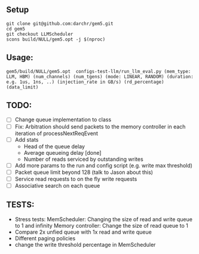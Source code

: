 
## Setup
```
git clone git@github.com:darchr/gem5.git
cd gem5
git checkout LLMScheduler
scons build/NULL/gem5.opt -j $(nproc)
```
## Usage:

```
gem5/build/NULL/gem5.opt  configs-test-llm/run_llm_eval.py (mem_type: LLM, HBM) (num_channels) (num_tgens) (mode: LINEAR, RANDOM) (duration: e.g. 1us, 1ns, ..) (injection_rate in GB/s) (rd_percentage) (data_limit)

```

## TODO:
- [ ] Change queue implementation to class
- [ ] Fix: Arbitration should send packets to the memory controller in each iteration of processNextReqEvent
- [ ] Add stats
    * Head of the queue delay
    * Average queueing delay [done]
    * Number of reads serviced by outstanding writes
- [ ] Add more params to the run and config script (e.g. write max threshold)
- [ ] Packet queue limit beyond 128 (talk to Jason about this)
- [ ] Service read requests to on the fly write requests
- [ ] Associative search on each queue

## TESTS:
* Stress tests:
    MemScheduler: Changing the size of read and write queue to 1 and infinity
    Memory controller: Change the size of read queue to 1
* Compare 2x unfied queue with 1x read and write queue
* Different paging policies
* change the write threshold percentage in MemScheduler

